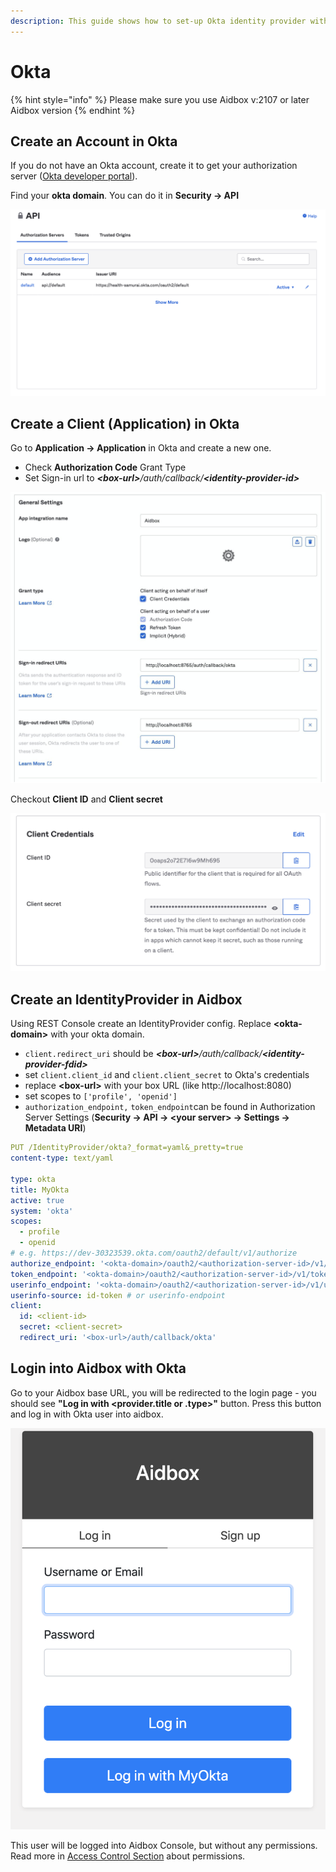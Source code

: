 ```yaml
---
description: This guide shows how to set-up Okta identity provider with Aidbox
---
```


# Okta

{% hint style="info" %}
Please make sure you use Aidbox v:2107 or later Aidbox version
{% endhint %}

## Create an Account in Okta

If you do not have an Okta account, create it to get your authorization server ([Okta developer portal](https://developer.okta.com)).

Find your **okta domain**. You can do it in **Security -> API**

![](../../../../.gitbook/assets/516afbbe-5649-40da-ba46-cc5614c31915.png)

## Create a Client (Application) in Okta

Go to **Application -> Application** in Okta and create a new one.

* Check **Authorization Code** Grant Type
* Set Sign-in url to _**\<box-url>**/auth/callback/**\<identity-provider-id>**_

![](../../../../.gitbook/assets/093539e0-2f3e-400d-80ed-391d22dda32e.png)

Checkout **Client ID** and **Client secret**

![](../../../../.gitbook/assets/77a76270-c1c9-4007-951c-9b8247f5054a.png)

## Create an IdentityProvider in Aidbox

Using REST Console create an IdentityProvider config. Replace **\<okta-domain>** with your okta domain.

* `client.redirect_uri` should be _**\<box-url>**/auth/callback/**\<identity-provider-fdid>**_
* set `client.client_id` and `client.client_secret` to Okta's credentials
* replace **\<box-url>** with your box URL (like http://localhost:8080)
* set scopes to `['profile', 'openid']`
* `authorization_endpoint,` `token_endpoint`can be found in Authorization Server Settings (**Security -> API -> \<your server> -> Settings -> Metadata URI**)

```yaml
PUT /IdentityProvider/okta?_format=yaml&_pretty=true
content-type: text/yaml

type: okta
title: MyOkta
active: true
system: 'okta'
scopes:
  - profile
  - openid
# e.g. https://dev-30323539.okta.com/oauth2/default/v1/authorize
authorize_endpoint: '<okta-domain>/oauth2/<authorization-server-id>/v1/authorize'
token_endpoint: '<okta-domain>/oauth2/<authorization-server-id>/v1/token'
userinfo_endpoint: '<okta-domain>/oauth2/<authorization-server-id>/v1/userinfo'
userinfo-source: id-token # or userinfo-endpoint
client:
  id: <client-id>
  secret: <client-secret>
  redirect_uri: '<box-url>/auth/callback/okta'
```

## Login into Aidbox with Okta

Go to your Aidbox base URL, you will be redirected to the login page - you should see **"Log in with \<provider.title or .type>"** button. Press this button and log in with Okta user into aidbox.

![](../../../../.gitbook/assets/14fcd369-0ddd-417b-bc92-6ac436a06c50.png)

This user will be logged into Aidbox Console, but without any permissions. Read more in [Access Control Section](../security/README.md) about permissions.
